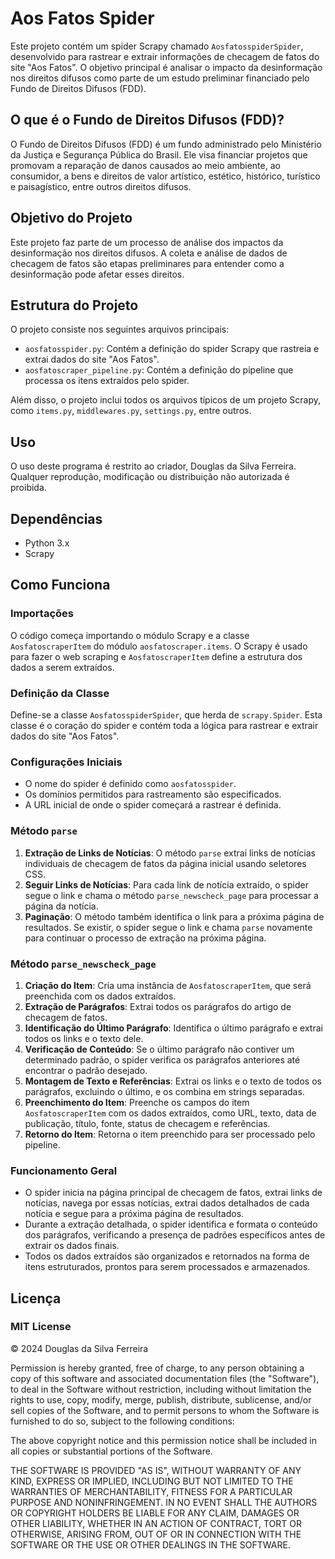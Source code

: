# Aos Fatos Spider

Este projeto contém um spider Scrapy chamado `AosfatosspiderSpider`, desenvolvido para rastrear e extrair informações de checagem de fatos do site "Aos Fatos". O objetivo principal é analisar o impacto da desinformação nos direitos difusos como parte de um estudo preliminar financiado pelo Fundo de Direitos Difusos (FDD).

## O que é o Fundo de Direitos Difusos (FDD)?

O Fundo de Direitos Difusos (FDD) é um fundo administrado pelo Ministério da Justiça e Segurança Pública do Brasil. Ele visa financiar projetos que promovam a reparação de danos causados ao meio ambiente, ao consumidor, a bens e direitos de valor artístico, estético, histórico, turístico e paisagístico, entre outros direitos difusos.

## Objetivo do Projeto

Este projeto faz parte de um processo de análise dos impactos da desinformação nos direitos difusos. A coleta e análise de dados de checagem de fatos são etapas preliminares para entender como a desinformação pode afetar esses direitos.

## Estrutura do Projeto

O projeto consiste nos seguintes arquivos principais:

- `aosfatosspider.py`: Contém a definição do spider Scrapy que rastreia e extrai dados do site "Aos Fatos".
- `aosfatoscraper_pipeline.py`: Contém a definição do pipeline que processa os itens extraídos pelo spider.

Além disso, o projeto inclui todos os arquivos típicos de um projeto Scrapy, como `items.py`, `middlewares.py`, `settings.py`, entre outros.

## Uso

O uso deste programa é restrito ao criador, Douglas da Silva Ferreira. Qualquer reprodução, modificação ou distribuição não autorizada é proibida.

## Dependências

- Python 3.x
- Scrapy

## Como Funciona

### Importações

O código começa importando o módulo Scrapy e a classe `AosfatoscraperItem` do módulo `aosfatoscraper.items`. O Scrapy é usado para fazer o web scraping e `AosfatoscraperItem` define a estrutura dos dados a serem extraídos.

### Definição da Classe

Define-se a classe `AosfatosspiderSpider`, que herda de `scrapy.Spider`. Esta classe é o coração do spider e contém toda a lógica para rastrear e extrair dados do site "Aos Fatos".

### Configurações Iniciais

- O nome do spider é definido como `aosfatosspider`.
- Os domínios permitidos para rastreamento são especificados.
- A URL inicial de onde o spider começará a rastrear é definida.

### Método `parse`

1. **Extração de Links de Notícias**: O método `parse` extrai links de notícias individuais de checagem de fatos da página inicial usando seletores CSS.
2. **Seguir Links de Notícias**: Para cada link de notícia extraído, o spider segue o link e chama o método `parse_newscheck_page` para processar a página da notícia.
3. **Paginação**: O método também identifica o link para a próxima página de resultados. Se existir, o spider segue o link e chama `parse` novamente para continuar o processo de extração na próxima página.

### Método `parse_newscheck_page`

1. **Criação do Item**: Cria uma instância de `AosfatoscraperItem`, que será preenchida com os dados extraídos.
2. **Extração de Parágrafos**: Extrai todos os parágrafos do artigo de checagem de fatos.
3. **Identificação do Último Parágrafo**: Identifica o último parágrafo e extrai todos os links e o texto dele.
4. **Verificação de Conteúdo**: Se o último parágrafo não contiver um determinado padrão, o spider verifica os parágrafos anteriores até encontrar o padrão desejado.
5. **Montagem de Texto e Referências**: Extrai os links e o texto de todos os parágrafos, excluindo o último, e os combina em strings separadas.
6. **Preenchimento do Item**: Preenche os campos do item `AosfatoscraperItem` com os dados extraídos, como URL, texto, data de publicação, título, fonte, status de checagem e referências.
7. **Retorno do Item**: Retorna o item preenchido para ser processado pelo pipeline.

### Funcionamento Geral

- O spider inicia na página principal de checagem de fatos, extrai links de notícias, navega por essas notícias, extrai dados detalhados de cada notícia e segue para a próxima página de resultados.
- Durante a extração detalhada, o spider identifica e formata o conteúdo dos parágrafos, verificando a presença de padrões específicos antes de extrair os dados finais.
- Todos os dados extraídos são organizados e retornados na forma de itens estruturados, prontos para serem processados e armazenados.

## Licença

### MIT License

© 2024 Douglas da Silva Ferreira

Permission is hereby granted, free of charge, to any person obtaining a copy
of this software and associated documentation files (the "Software"), to deal
in the Software without restriction, including without limitation the rights
to use, copy, modify, merge, publish, distribute, sublicense, and/or sell
copies of the Software, and to permit persons to whom the Software is
furnished to do so, subject to the following conditions:

The above copyright notice and this permission notice shall be included in all
copies or substantial portions of the Software.

THE SOFTWARE IS PROVIDED "AS IS", WITHOUT WARRANTY OF ANY KIND, EXPRESS OR
IMPLIED, INCLUDING BUT NOT LIMITED TO THE WARRANTIES OF MERCHANTABILITY,
FITNESS FOR A PARTICULAR PURPOSE AND NONINFRINGEMENT. IN NO EVENT SHALL THE
AUTHORS OR COPYRIGHT HOLDERS BE LIABLE FOR ANY CLAIM, DAMAGES OR OTHER
LIABILITY, WHETHER IN AN ACTION OF CONTRACT, TORT OR OTHERWISE, ARISING FROM,
OUT OF OR IN CONNECTION WITH THE SOFTWARE OR THE USE OR OTHER DEALINGS IN THE
SOFTWARE.
